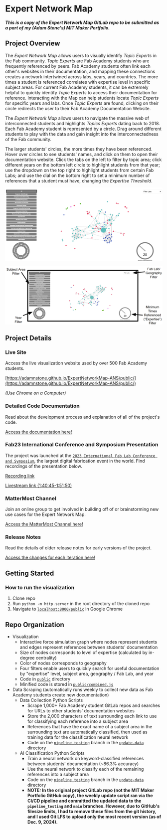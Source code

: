 # Expert Network Map

***This is a copy of the Expert Network Map GitLab repo to be submitted as a part of my (Adam Stone's) MIT Maker Portfolio.***

## Project Overview

The *Expert Network Map* allows users to visually identify *Topic Experts* in the Fab community. *Topic Experts* are Fab Academy students who are frequently referenced by peers. Fab Academy students often link each other's websites in their documentation, and mapping these connections creates a network intertwined across labs, years, and countries. The more times a student is referenced correlates with expertise level in specific subject areas. For current Fab Academy students, it can be extremely helpful to quickly identify *Topic Experts* to access their documentation for reference. Interacting with the Map can help students locate *Topic Experts* for specific years and labs. Once *Topic Experts* are found, clicking on their circle redirects the user to their Fab Academy Documentation Website.
 
The *Expert Network Map* allows users to navigate the massive web of interconnected students and highlights *Topics Experts* dating back to 2018. Each Fab Academy student is represented by a circle. Drag around different students to play with the data and gain insight into the interconnectedness of the Fab community.

The larger students' circles, the more times they have been referenced. Hover over circles to see students' names, and click on them to open their documentation website. Click the tabs on the left to filter by topic area; click different years on the bottom left circle to highlight students from that year; use the dropdown on the top right to highlight students from certain Fab Labs; and use the dial on the bottom right to set a minimum number of references that a student must have, changing the *Expertise Threshold*.

![Expert Network Map Website Hero Shot](./images/exnm-hero.png)

![Expert Network Map Website Labeled](./images/exnm-hero-labeled.png)

## Project Details

### Live Site

Access the live visualization website used by over 500 Fab Academy students.

[https://adamnstone.github.io/ExpertNetworkMap-ANS/public/](https://adamnstone.github.io/ExpertNetworkMap-ANS/public/)

*(Use Chrome on a Computer)*

### Detailed Code Documentation

Read about the development process and explanation of all of the project's code.

[Access the documentation here!](https://adamnstone.com/stem/expert-network-map/)

### Fab23 International Conference and Symposium Presentation

The project was launched at the [`2023 International Fab Lab Conference and Symposium`](https://fab23.fabevent.org/), the largest digital fabrication event in the world. Find recordings of the presentation below.

[Recording link](https://drive.google.com/file/d/1bEBDj8PmzUHJm77vQDSpTuwRIUYbdzOo/view?usp=drive_link)

[Livestream link (1:40:45-1:51:50)](https://www.youtube.com/watch?v=DSM94J2tzmc)

### MatterMost Channel

Join an online group to get involved in building off of or brainstorming new use cases for the Expert Network Map.

[Access the MatterMost Channel here!](https://chat.academany.org/fabacademy-2023/channels/fab-academy-data-viz)

### Release Notes

Read the details of older release notes for early versions of the project.

[Access the changes for each iteration here!](./documentation.md)

## Getting Started

### How to run the visualization

1. Clone repo
2. Run `python -m http.server` in the root directory of the cloned repo
3. Navigate to [`localhost:8000/public`](http://localhost:8000/public/) in Google Chrome

## Repo Organization

- Visualization
    - Interactive force simulation graph where nodes represent students and edges represent references between students' documentation
    - Size of nodes corresponds to level of expertise (calculated by in-degree centrality)
    - Color of nodes corresponds to geography
    - Four filters enable users to quickly search for useful documentation by "expertise" level, subject area, geography / Fab Lab, and year
    - Code in [`public`](./public/) directory
    - Minified code is stored in [`public/combined.js`](./public/combined.js)
- Data Scraping (automatically runs weekly to collect new data as Fab Academy students create new documentation)
    - Data Collection Python Scripts
        - Scrape 1,000+ Fab Academy student GitLab repos and searches for URLs to other students' documentation websites
        - Store the 2,000 characters of text surrounding each link to use for classifying each reference into a subject area
        - References that have the exact name of a subject area in the surrounding text are automatically classified, then used as training data for the classification neural network
        - Code on the [`pipeline_testing`](https://github.com/adamnstone/ExpertNetworkMap-ANS/tree/pipeline_testing) branch in the [`update-data`](https://github.com/adamnstone/ExpertNetworkMap-ANS/tree/pipeline_testing/update-data) directory
    - AI Classification Python Scripts
        - Train a neural network on keyword-classified references between students' documentation (~86.3% accuracy)
        - Use the neural network to classify each of the remaining references into a subject area
        - Code on the [`pipeline_testing`](https://github.com/adamnstone/ExpertNetworkMap-ANS/tree/pipeline_testing) branch in the [`update-data`](https://github.com/adamnstone/ExpertNetworkMap-ANS/tree/pipeline_testing/update-data) directory
        - **NOTE: In the original project GitLab repo (not the MIT Maker Portfolio GitHub copy), the weekly update script ran via the CI/CD pipeline and committed the updated data to the `pipeline_testing` and `main` branches. However, due to GitHub's filesize limits, I had to remove these files from the git history, and I used Git LFS to upload only the most recent version (as of Dec. 9, 2024).**
